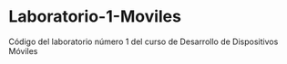 # Laboratorio-1-Moviles
Código del laboratorio número 1 del curso de Desarrollo de Dispositivos Móviles
